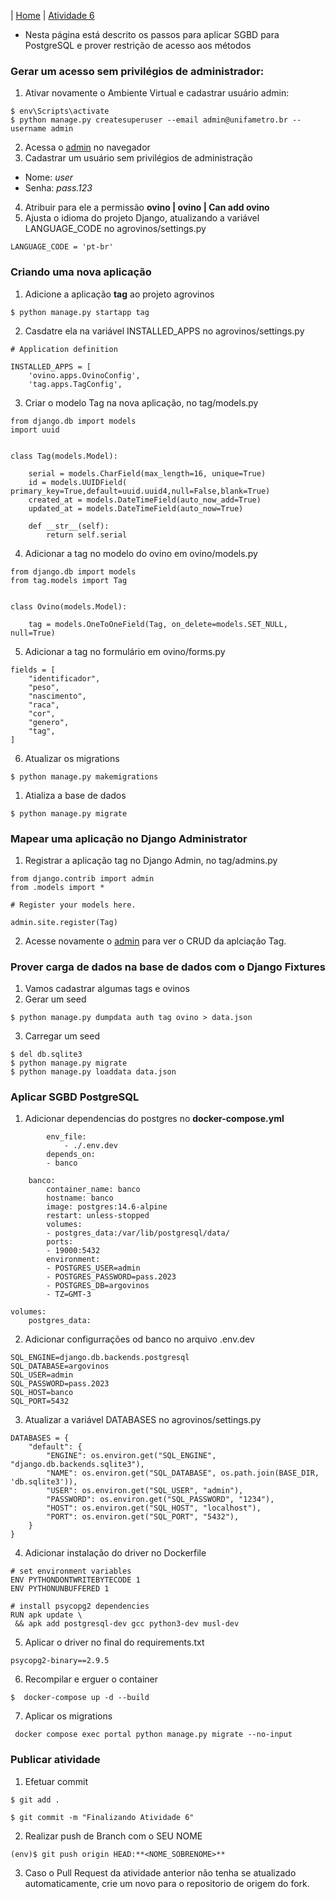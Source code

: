|  [Home](/README.md)  |  [Atividade 6](/doc/atv6.md)

*  Nesta página está descrito os passos para aplicar SGBD para PostgreSQL e prover restrição de acesso aos métodos

### Gerar um acesso sem privilégios de administrador:
1. Ativar novamente o Ambiente Virtual e cadastrar usuário admin:
```
$ env\Scripts\activate
$ python manage.py createsuperuser --email admin@unifametro.br --username admin
```
2. Acessa o [admin](http://127.0.0.1:8000/admin/) no navegador
3. Cadastrar um usuário sem privilégios de administração
- Nome: *user*
- Senha: *pass.123*
4. Atribuir para ele a permissão **ovino | ovino | Can add ovino**
5. Ajusta o idioma do projeto Django, atualizando a variável LANGUAGE_CODE no agrovinos/settings.py 
```
LANGUAGE_CODE = 'pt-br'
``` 

### Criando uma nova aplicação
1. Adicione a aplicação **tag** ao projeto agrovinos
``` 
$ python manage.py startapp tag
``` 
2. Casdatre ela na variável INSTALLED_APPS no agrovinos/settings.py
``` 
# Application definition

INSTALLED_APPS = [
    'ovino.apps.OvinoConfig',
    'tag.apps.TagConfig',
``` 
3. Criar o modelo Tag na nova aplicação, no tag/models.py
``` 
from django.db import models
import uuid


class Tag(models.Model):
    
    serial = models.CharField(max_length=16, unique=True)
    id = models.UUIDField(    primary_key=True,default=uuid.uuid4,null=False,blank=True)
    created_at = models.DateTimeField(auto_now_add=True)
    updated_at = models.DateTimeField(auto_now=True)

    def __str__(self):
        return self.serial
``` 
4. Adicionar a tag no modelo do ovino em ovino/models.py
``` 
from django.db import models
from tag.models import Tag


class Ovino(models.Model):
    
    tag = models.OneToOneField(Tag, on_delete=models.SET_NULL, null=True)
```
5. Adicionar a tag no formulário em ovino/forms.py
``` 
fields = [
    "identificador",
    "peso",
    "nascimento",
    "raca",
    "cor",
    "genero",
    "tag",
]
``` 
6. Atualizar os migrations
``` 
$ python manage.py makemigrations
``` 
1. Atializa a base de dados
``` 
$ python manage.py migrate
``` 

### Mapear uma aplicação no Django Administrator
1. Registrar a aplicação tag no Django Admin, no tag/admins.py
```
from django.contrib import admin
from .models import *

# Register your models here.

admin.site.register(Tag)
```
2. Acesse novamente o [admin](http://127.0.0.1:8000/admin/) para ver o CRUD da aplciação Tag.    

### Prover carga de dados na base de dados com o Django Fixtures
1. Vamos cadastrar algumas tags e ovinos
2. Gerar um seed
```
$ python manage.py dumpdata auth tag ovino > data.json
```
3. Carregar um seed
```
$ del db.sqlite3
$ python manage.py migrate
$ python manage.py loaddata data.json
```
### Aplicar SGBD PostgreSQL
1. Adicionar dependencias do postgres no **docker-compose.yml**
```
        env_file:
            - ./.env.dev
        depends_on:
        - banco

    banco:
        container_name: banco
        hostname: banco
        image: postgres:14.6-alpine
        restart: unless-stopped
        volumes:
        - postgres_data:/var/lib/postgresql/data/
        ports:
        - 19000:5432
        environment:
        - POSTGRES_USER=admin
        - POSTGRES_PASSWORD=pass.2023
        - POSTGRES_DB=argovinos
        - TZ=GMT-3
        
volumes:
    postgres_data:
```   
2. Adicionar configurrações od banco no arquivo .env.dev
```
SQL_ENGINE=django.db.backends.postgresql
SQL_DATABASE=argovinos
SQL_USER=admin
SQL_PASSWORD=pass.2023
SQL_HOST=banco
SQL_PORT=5432
```
3. Atualizar a variável DATABASES no agrovinos/settings.py
```
DATABASES = {
    "default": {
        "ENGINE": os.environ.get("SQL_ENGINE", "django.db.backends.sqlite3"),
        "NAME": os.environ.get("SQL_DATABASE", os.path.join(BASE_DIR, 'db.sqlite3')),
        "USER": os.environ.get("SQL_USER", "admin"),
        "PASSWORD": os.environ.get("SQL_PASSWORD", "1234"),
        "HOST": os.environ.get("SQL_HOST", "localhost"),
        "PORT": os.environ.get("SQL_PORT", "5432"),
    }
}

```
4. Adicionar instalação do driver no Dockerfile
```
# set environment variables
ENV PYTHONDONTWRITEBYTECODE 1
ENV PYTHONUNBUFFERED 1

# install psycopg2 dependencies
RUN apk update \
 && apk add postgresql-dev gcc python3-dev musl-dev
```
5. Aplicar o driver no final do requirements.txt
```
psycopg2-binary==2.9.5
```
6. Recompilar e erguer o container
```
$  docker-compose up -d --build
```
7. Aplicar os migrations
```
 docker compose exec portal python manage.py migrate --no-input
```


### Publicar atividade
1. Efetuar commit 
```
$ git add .

$ git commit -m "Finalizando Atividade 6"
```
2. Realizar push de Branch com o SEU NOME
```
(env)$ git push origin HEAD:**<NOME_SOBRENOME>**
```
3. Caso o Pull Request da atividade anterior não tenha se atualizado automaticamente, crie um novo para o repositorio de origem do fork.
